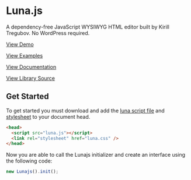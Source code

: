 # Luna.js

A dependency-free JavaScript WYSIWYG HTML editor built by Kirill Tregubov. No WordPress required.

[View Demo](https://lunajs.vercel.app/)

[View Examples](https://lunajs.vercel.app/examples.html)

[View Documentation](https://lunajs.vercel.app/documentation.html)

[View Library Source](https://lunajs.vercel.app/luna.js)

## Get Started

To get started you must download and add the [luna script file](https://github.com/KirillTregubov/lunajs/blob/main/pub/luna.js) and [stylesheet](https://github.com/KirillTregubov/lunajs/blob/main/pub/luna.css) to your document head.

```html
<head>
  <script src="luna.js"></script>
  <link rel="stylesheet" href="luna.css" />
</head>
```

Now you are able to call the Lunajs initializer and create an interface using the following code:

```javascript
new Lunajs().init();
```
